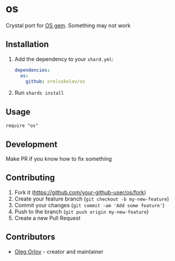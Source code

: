 # os

Crystal port for [OS gem](https://github.com/rdp/os).
Something may not work

## Installation

1. Add the dependency to your `shard.yml`:

   ```yaml
   dependencies:
     os:
       github: orelsokolov/os
   ```

2. Run `shards install`

## Usage

```crystal
require "os"
```


## Development

Make PR if you know how to fix something

## Contributing

1. Fork it (<https://github.com/your-github-user/os/fork>)
2. Create your feature branch (`git checkout -b my-new-feature`)
3. Commit your changes (`git commit -am 'Add some feature'`)
4. Push to the branch (`git push origin my-new-feature`)
5. Create a new Pull Request

## Contributors

- [Oleg Orlov](https://github.com/your-github-user) - creator and maintainer
